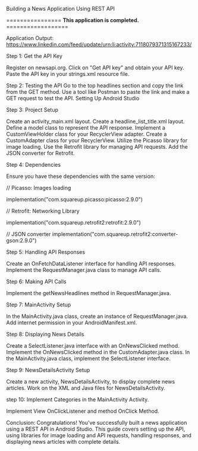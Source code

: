 Building a News Application Using REST API

================  **This application is completed.**  ==================

Application Output: https://www.linkedin.com/feed/update/urn:li:activity:7118079371315167233/

Step 1: Get the API Key

Register on newsapi.org.
Click on "Get API key" and obtain your API key.
Paste the API key in your strings.xml resource file.

Step 2: Testing the API
Go to the top headlines section and copy the link from the GET method.
Use a tool like Postman to paste the link and make a GET request to test the API.
Setting Up Android Studio

Step 3: Project Setup

Create an activity_main.xml layout.
Create a headline_list_title.xml layout.
Define a model class to represent the API response.
Implement a CustomViewHolder class for your RecyclerView adapter.
Create a CustomAdapter class for your RecyclerView.
Utilize the Picasso library for image loading.
Use the Retrofit library for managing API requests.
Add the JSON converter for Retrofit.

Step 4: Dependencies

Ensure you have these dependencies with the same version:

// Picasso: Images loading

implementation("com.squareup.picasso:picasso:2.9.0")

// Retrofit: Networking Library

implementation("com.squareup.retrofit2:retrofit:2.9.0")

// JSON converter
implementation("com.squareup.retrofit2:converter-gson:2.9.0")

Step 5: Handling API Responses

Create an OnFetchDataListener interface for handling API responses.
Implement the RequestManager.java class to manage API calls.

Step 6: Making API Calls

Implement the getNewsHeadlines method in RequestManager.java.

Step 7: MainActivity Setup

In the MainActivity.java class, create an instance of RequestManager.java.
Add internet permission in your AndroidManifest.xml.

Step 8: Displaying News Details

Create a SelectListener.java interface with an OnNewsClicked method.
Implement the OnNewsClicked method in the CustomAdapter.java class.
In the MainActivity.java class, implement the SelectListener interface.

Step 9: NewsDetailsActivity Setup

Create a new activity, NewsDetailsActivity, to display complete news articles.
Work on the XML and Java files for NewsDetailsActivity.

step 10: Implement Categories in the MainActivity Activity.

Implement View OnClickListener and method OnClick Method.


Conclusion: Congratulations! You've successfully built a news application using a REST API in Android Studio. This guide covers setting up the API, using libraries for image loading and API requests, handling responses, and displaying news articles with complete details.
